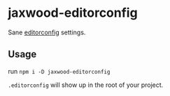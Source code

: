 # jaxwood-editorconfig

Sane [editorconfig](https://editorconfig.org/) settings.

## Usage

run `npm i -D jaxwood-editorconfig`

`.editorconfig` will show up in the root of your project.
